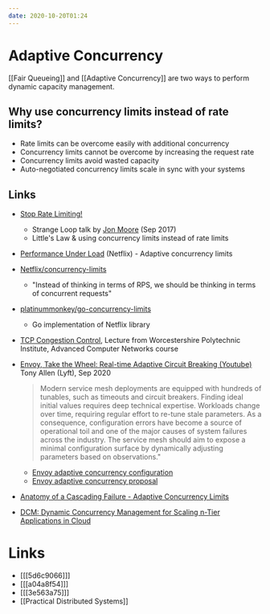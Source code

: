 ```yaml
---
date: 2020-10-20T01:24
---
```


# Adaptive Concurrency

[[Fair Queueing]] and [[Adaptive Concurrency]] are two ways to perform dynamic capacity management. 

## Why use concurrency limits instead of rate limits?
  - Rate limits can be overcome easily with additional concurrency
  - Concurrency limits cannot be overcome by increasing the request rate
  - Concurrency limits avoid wasted capacity 
  - Auto-negotiated concurrency limits scale in sync with your systems


## Links
- [Stop Rate Limiting!](https://thestrangeloop.com/2017/stop-rate-limiting-capacity-management-done-right.html)
  - Strange Loop talk by [Jon Moore](https://blog.jonm.dev) (Sep 2017) 
  - Little's Law & using concurrency limits instead of rate limits
- [Performance Under Load](https://medium.com/@NetflixTechBlog/performance-under-load-3e6fa9a60581) (Netflix) - Adaptive concurrency limits
- [Netflix/concurrency-limits](https://github.com/Netflix/concurrency-limits)
  - "Instead of thinking in terms of RPS, we should be thinking in terms of concurrent requests"
- [platinummonkey/go-concurrency-limits](https://github.com/platinummonkey/go-concurrency-limits)
  - Go implementation of Netflix library 
- [TCP Congestion Control](https://web.cs.wpi.edu/~rek/Undergrad_Nets/B07/TCP_Congestion_Control.pdf), Lecture from Worcestershire Polytechnic Institute, Advanced Computer Networks course
- [Envoy, Take the Wheel: Real-time Adaptive Circuit Breaking (Youtube)](https://www.youtube.com/watch?v=CQvmSXlnyeQ) Tony Allen (Lyft), Sep 2020
  > Modern service mesh deployments are equipped with hundreds of tunables, such as timeouts and circuit breakers. Finding ideal initial values requires deep technical expertise. Workloads change over time, requiring regular effort to re-tune stale parameters. As a consequence, configuration errors have become a source of operational toil and one of the major causes of system failures across the industry. The service mesh should aim to expose a minimal configuration surface by dynamically adjusting parameters based on observations."

  - [Envoy adaptive concurrency configuration](https://www.envoyproxy.io/docs/envoy/latest/configuration/http/http_filters/adaptive_concurrency_filter)
  - [Envoy adaptive concurrency proposal](https://github.com/envoyproxy/envoy/issues/7789)
- [Anatomy of a Cascading Failure - Adaptive Concurrency Limits](https://www.datadoghq.com/videos/the-anatomy-of-a-cascading-failure-n26/#adaptive-concurrency-limits)
- [DCM: Dynamic Concurrency Management for Scaling n-Tier Applications in Cloud](http://www.sis.pitt.edu/bpalan/papers/DCM-ICDCS2017.pdf)

# Links
- [[[5d6c9066]]]
- [[[a04a8f54]]]
- [[[3e563a75]]]
- [[Practical Distributed Systems]]
